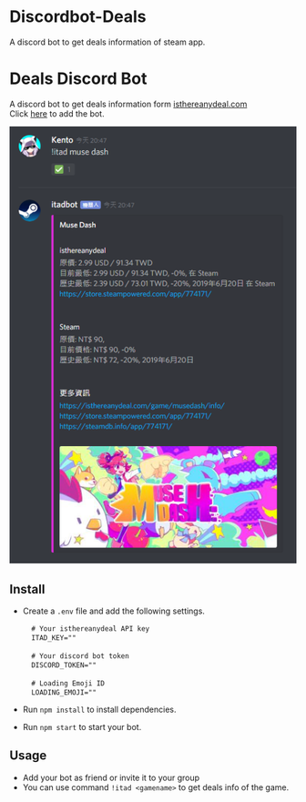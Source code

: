 # Discordbot-Deals
A discord bot to get deals information of steam app.

# Deals Discord Bot
A discord bot to get deals information form [isthereanydeal.com](https://isthereanydeal.com)  
Click [here](https://discordapp.com/oauth2/authorize?client_id=634902541687324702&scope=bot&permissions=28832) to add the bot.
  
![preview](preview.png)  
  
## Install
- Create a `.env` file and add the following settings.
  ```
    # Your isthereanydeal API key
    ITAD_KEY=""

    # Your discord bot token
    DISCORD_TOKEN=""

    # Loading Emoji ID
    LOADING_EMOJI=""
  ```

- Run `npm install` to install dependencies.
- Run `npm start` to start your bot.
  
## Usage
- Add your bot as friend or invite it to your group
- You can use command `!itad <gamename>` to get deals info of the game.
